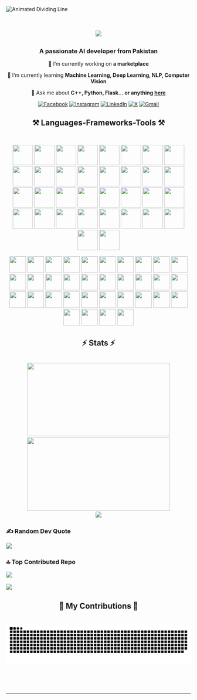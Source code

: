 <img src="https://www.animatedimages.org/data/media/134/animated-dividing-line-image-0255.gif" width="1500" height="2" alt="Animated Dividing Line" />




<h1 align="center">
    <img src="https://readme-typing-svg.herokuapp.com/?font=Righteous&size=35&color=045B62&center=true&vCenter=true&width=500&height=70&duration=4000&lines=Hi+Geeks!+👋;+I'm+Ch+Faizan+Zahid!;+Let's+works+together🙂;+Python+Developer+🐍;+AI+Engineer+🤖;" />
</h1>


<h3 align="center">A passionate AI developer from Pakistan</h3>

<div align="center">
 
 🔭 I’m currently working on **a marketplace**
 
 🌱 I’m currently learning **Machine Learning, Deep Learning, NLP, Computer Vision**

💬 Ask me about **C++, Python, Flask... or anything [here](https://github.com/faizanzahid-ai)**


 </div>



<div align="center"> 

[![Facebook](https://img.shields.io/badge/Facebook-%231877F2.svg?logo=Facebook&logoColor=white&style=for-the-badge)](https://facebook.com/faizanzahid05) 
[![Instagram](https://img.shields.io/badge/Instagram-%23E4405F.svg?logo=Instagram&logoColor=white&style=for-the-badge)](https://instagram.com/faizanzahid_ai) 
[![LinkedIn](https://img.shields.io/badge/LinkedIn-%230077B5.svg?logo=linkedin&logoColor=white&style=for-the-badge)](https://linkedin.com/in/ch-faizan-zahid-ml) 
[![X](https://img.shields.io/badge/X-black.svg?logo=X&logoColor=white&style=for-the-badge)](https://x.com/ChFaizan788) 
[![Gmail](https://img.shields.io/badge/Gmail-D14836.svg?logo=Gmail&logoColor=white&style=for-the-badge)](mailto:ch.faizan.zahid788@gmail.com)

</div>

<h2 align="center">⚒️ Languages-Frameworks-Tools ⚒️</h2>
<br/>
<div align="center">

<img height="55px" width="55px" src="https://cdn.simpleicons.org/c++/8B0000" /> <!-- Dark Red -->
<img height="55px" width="55px" src="https://cdn.simpleicons.org/html5/D2691E" /> <!-- Dark Orange -->
<img height="55px" width="55px" src="https://cdn.simpleicons.org/css3/00008B" /> <!-- Dark Blue -->
<img height="55px" width="55px" src="https://cdn.simpleicons.org/python/006400" /> <!-- Dark Green -->
<img height="55px" width="55px" src="https://cdn.simpleicons.org/github/3B2F2F" /> <!-- Dark Brown -->
<img height="55px" width="55px" src="https://cdn.simpleicons.org/gitlab/000000" /> <!-- Black -->
<img height="55px" width="55px" src="https://cdn.simpleicons.org/git/800000" /> <!-- Dark Red -->
<img height="55px" width="55px" src="https://cdn.simpleicons.org/pandas/228B22" /> <!-- Dark Green -->
<img height="55px" width="55px" src="https://cdn.simpleicons.org/scipy/8B4513" /> <!-- Dark Brown -->
<img height="55px" width="55px" src="https://cdn.simpleicons.org/scikitlearn/483D8B" /> <!-- Dark Slate Blue -->
<img height="55px" width="55px" src="https://cdn.simpleicons.org/flask/8B0000" /> <!-- Dark Red -->
<img height="55px" width="55px" src="https://cdn.simpleicons.org/mysql/006400" /> <!-- Dark Green -->
<img height="55px" width="55px" src="https://cdn.simpleicons.org/node.js/191970" /> <!-- Midnight Blue -->
<img height="55px" width="55px" src="https://cdn.simpleicons.org/anaconda/2F4F4F" /> <!-- Dark Brown -->
<img height="55px" width="55px" src="https://cdn.simpleicons.org/numpy/3CB371" /> <!-- Dark Sea Green -->
<img height="55px" width="55px" src="https://cdn.simpleicons.org/pycharm/800000" /> <!-- Dark Red -->
<img height="55px" width="55px" src="https://cdn.simpleicons.org/.net/003366" /> <!-- Dark Blue -->
<img height="55px" width="55px" src="https://cdn.simpleicons.org/android/556B2F" /> <!-- Dark Olive Green -->
<img height="55px" width="55px" src="https://cdn.simpleicons.org/activision/8B4513" /> <!-- Dark Brown -->
<img height="55px" width="55px" src="https://cdn.simpleicons.org/affinity/8A2BE2" /> <!-- Blue Violet -->
<img height="55px" width="55px" src="https://cdn.simpleicons.org/bootstrap/4682B4" /> <!-- Steel Blue -->
<img height="55px" width="55px" src="https://cdn.simpleicons.org/unrealengine/00008B" /> <!-- Dark Blue -->
<img height="55px" width="55px" src="https://cdn.simpleicons.org/ubisoft/6A5ACD" /> <!-- Slate Blue -->
<img height="55px" width="55px" src="https://cdn.simpleicons.org/blender/5C4033" /> <!-- Dark Brown -->
<img height="55px" width="55px" src="https://cdn.simpleicons.org/unity/1C1C1C" /> <!-- Dark Gray -->
<img height="55px" width="55px" src="https://cdn.simpleicons.org/godotengine/4B0082" /> <!-- Indigo -->
<img height="55px" width="55px" src="https://cdn.simpleicons.org/gameloft/8B0000" /> <!-- Dark Red -->
<img height="55px" width="55px" src="https://cdn.simpleicons.org/epicgames/4682B4" /> <!-- Steel Blue -->
<img height="55px" width="55px" src="https://cdn.simpleicons.org/eslgaming/8B4513" /> <!-- Dark Brown -->
<img height="55px" width="55px" src="https://cdn.simpleicons.org/nintendogamecube/006400" /> <!-- Dark Green -->
<img height="55px" width="55px" src="https://cdn.simpleicons.org/rockstargames/3B2F2F" /> <!-- Dark Brown -->
<img height="55px" width="55px" src="https://cdn.simpleicons.org/republicofgamers/228B22" /> <!-- Dark Green -->
<img height="55px" width="55px" src="https://cdn.simpleicons.org/riotgames/FF6347" /> <!-- Tomato Red -->
<img height="55px" width="55px" src="https://cdn.simpleicons.org/gamedeveloper/6B8E23" /> <!-- Olive Drab -->


<img height="45px" width="45px" src="https://cdn.simpleicons.org/c++/FF6347" /> <!-- Tomato -->
<img height="45px" width="45px" src="https://cdn.simpleicons.org/html5/FFA07A" /> <!-- Light Salmon -->
<img height="45px" width="45px" src="https://cdn.simpleicons.org/css3/87CEFA" /> <!-- Light Sky Blue -->
<img height="45px" width="45px" src="https://cdn.simpleicons.org/python/90EE90" /> <!-- Light Green -->
<img height="45px" width="45px" src="https://cdn.simpleicons.org/github/D3D3D3" /> <!-- Light Gray -->
<img height="45px" width="45px" src="https://cdn.simpleicons.org/gitlab/BC8F8F" /> <!-- Rosy Brown -->
<img height="45px" width="45px" src="https://cdn.simpleicons.org/git/FF7F50" /> <!-- Coral -->
<img height="45px" width="45px" src="https://cdn.simpleicons.org/pandas/7FFFD4" /> <!-- Aquamarine -->
<img height="45px" width="45px" src="https://cdn.simpleicons.org/scipy/DAA520" /> <!-- Goldenrod -->
<img height="45px" width="45px" src="https://cdn.simpleicons.org/scikitlearn/9370DB" /> <!-- Medium Purple -->
<img height="45px" width="45px" src="https://cdn.simpleicons.org/flask/F08080" /> <!-- Light Coral -->
<img height="45px" width="45px" src="https://cdn.simpleicons.org/mysql/66CDAA" /> <!-- Medium Aquamarine -->
<img height="45px" width="45px" src="https://cdn.simpleicons.org/node.js/ADD8E6" /> <!-- Light Blue -->
<img height="45px" width="45px" src="https://cdn.simpleicons.org/anaconda/D2B48C" /> <!-- Tan -->
<img height="45px" width="45px" src="https://cdn.simpleicons.org/numpy/98FB98" /> <!-- Pale Green -->
<img height="45px" width="45px" src="https://cdn.simpleicons.org/pycharm/FFA07A" /> <!-- Light Salmon -->
<img height="45px" width="45px" src="https://cdn.simpleicons.org/.net/87CEEB" /> <!-- Sky Blue -->
<img height="45px" width="45px" src="https://cdn.simpleicons.org/android/DA70D6" /> <!-- Orchid -->
<img height="45px" width="45px" src="https://cdn.simpleicons.org/activision/FFB6C1" /> <!-- Light Pink -->
<img height="45px" width="45px" src="https://cdn.simpleicons.org/affinity/DB7093" /> <!-- Pale Violet Red -->
<img height="45px" width="45px" src="https://cdn.simpleicons.org/bootstrap/E0FFFF" /> <!-- Light Cyan -->
<img height="45px" width="45px" src="https://cdn.simpleicons.org/unrealengine/ADD8E6" /> <!-- Light Blue -->
<img height="45px" width="45px" src="https://cdn.simpleicons.org/ubisoft/BA55D3" /> <!-- Medium Orchid -->
<img height="45px" width="45px" src="https://cdn.simpleicons.org/blender/F5DEB3" /> <!-- Wheat -->
<img height="45px" width="45px" src="https://cdn.simpleicons.org/unity/C0C0C0" /> <!-- Silver -->
<img height="45px" width="45px" src="https://cdn.simpleicons.org/godotengine/FF69B4" /> <!-- Hot Pink -->
<img height="45px" width="45px" src="https://cdn.simpleicons.org/gameloft/FF4500" /> <!-- Orange Red -->
<img height="45px" width="45px" src="https://cdn.simpleicons.org/epicgames/B0E0E6" /> <!-- Powder Blue -->
<img height="45px" width="45px" src="https://cdn.simpleicons.org/eslgaming/F4A460" /> <!-- Sandy Brown -->
<img height="45px" width="45px" src="https://cdn.simpleicons.org/nintendogamecube/EEE8AA" /> <!-- Pale Goldenrod -->
<img height="45px" width="45px" src="https://cdn.simpleicons.org/rockstargames/FAFAD2" /> <!-- Light Goldenrod Yellow -->
<img height="45px" width="45px" src="https://cdn.simpleicons.org/republicofgamers/ADFF2F" /> <!-- Green Yellow -->
<img height="45px" width="45px" src="https://cdn.simpleicons.org/riotgames/FF6347" /> <!-- Tomato -->
<img height="45px" width="45px" src="https://cdn.simpleicons.org/gamedeveloper/9ACD32" /> <!-- Yellow Green -->

</div>

<h2 align="center">⚡ Stats ⚡</h2>
<br>

<div align=center>
  
<img src="https://github-readme-stats.vercel.app/api?username=faizanzahid-ai&theme=radical&hide_border=false&include_all_commits=false&count_private=false" width="390" height="200">

<img src="https://github-readme-streak-stats.herokuapp.com/?user=faizanzahid-ai&theme=radical&hide_border=false" width="390" height="200">

<br/>

<img src="https://github-readme-stats.vercel.app/api/top-langs/?username=faizanzahid-ai&theme=radical&hide_border=false&include_all_commits=false&count_private=false&layout=compact" width="325">

</div>

### ✍️ Random Dev Quote
![](https://quotes-github-readme.vercel.app/api?type=vetical&theme=radical)

### 🔝 Top Contributed Repo
![](https://github-contributor-stats.vercel.app/api?username=faizanzahid-ai&limit=5&theme=dark&combine_all_yearly_contributions=true)


[![](https://visitcount.itsvg.in/api?id=faizanzahid-ai&icon=4&color=5)](https://visitcount.itsvg.in)

<div align="center">
  <h2>🐍 My Contributions 🐍</h2>
  <br>
  <img alt="snake eating my contributions" src="https://raw.githubusercontent.com/salesp07/salesp07/output/github-contribution-grid-snake.svg" />
  
  <br/><br/><br/>
</div>

<hr/>


<!-- Proudly created with GPRM ( https://gprm.itsvg.in ) -->

